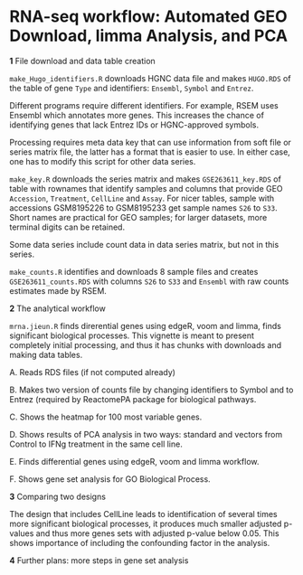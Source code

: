 # RNA-seq workflow: Automated GEO Download, limma Analysis, and PCA

**1** File download and data table creation

`make_Hugo_identifiers.R` downloads HGNC data file and makes `HUGO.RDS` of the table of gene `Type` and identifiers: `Ensembl`, `Symbol` and `Entrez`.

Different programs require different identifiers.  For example, RSEM uses Ensembl which annotates more genes.  This increases the chance of identifying genes that lack Entrez IDs or HGNC-approved symbols.

Processing requires meta data key that can use information from soft file or series matrix file, the latter has a format that is easier to use.  In either case, one has to modify this script for other data series.

`make_key.R` downloads the series matrix and makes `GSE263611_key.RDS` of table with rownames that identify samples and columns that provide GEO `Accession`, `Treatment`, `CellLine` and `Assay`.  For nicer tables, sample with accessions GSM8195226 to  GSM8195233 get sample names `S26` to `S33`.  Short names are practical for GEO samples; for larger datasets, more terminal digits can be retained.

Some data series include count data in data series matrix, but not in this series.

`make_counts.R` identifies and downloads 8 sample files and creates `GSE263611_counts.RDS` with columns `S26` to `S33` and `Ensembl` with raw counts estimates made by RSEM.

**2** The analytical workflow

`mrna.jieun.R` finds direrential genes using edgeR, voom and limma, finds significant biological processes.
This vignette is meant to present completely initial processing, and thus it has chunks with downloads and making data tables.


A. Reads RDS files (if not computed already)

B. Makes two version of counts file by changing identifiers to Symbol and to Entrez (required by ReactomePA package for biological pathways.

C. Shows the heatmap for 100 most variable genes.

D. Shows results of PCA analysis in two ways: standard and vectors from Control to IFNg treatment in the same cell line.

E. Finds differential genes using edgeR, voom and limma workflow.

F. Shows gene set analysis for GO Biological Process.

**3** Comparing two designs

The design that includes CellLine leads to identification of several times more significant biological processes,
it produces much smaller adjusted p-values and thus more genes sets with adjusted p-value below 0.05.
This shows importance of including the confounding factor in the analysis.

**4** Further plans: more steps in gene set analysis



